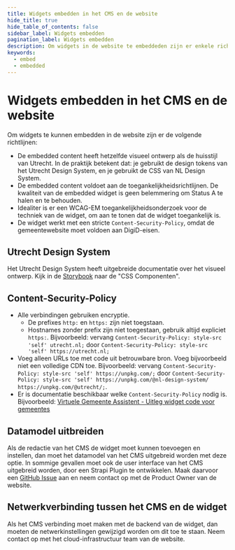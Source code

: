 ```yaml
---
title: Widgets embedden in het CMS en de website
hide_title: true
hide_table_of_contents: false
sidebar_label: Widgets embedden
pagination_label: Widgets embedden
description: Om widgets in de website te embeddeden zijn er enkele richtlijnen.
keywords:
  - embed
  - embedded
---
```


# Widgets embedden in het CMS en de website

Om widgets te kunnen embedden in de website zijn er de volgende richtlijnen:

- De embedded content heeft hetzelfde visueel ontwerp als de huisstijl van Utrecht. In de praktijk betekent dat: je gebruikt de design tokens van het Utrecht Design System, en je gebruikt de CSS van NL Design System.
- De embedded content voldoet aan de toegankelijkheidsrichtlijnen. De kwaliteit van de embedded widget is geen belemmering om Status A te halen en te behouden.
- Idealiter is er een WCAG-EM toegankelijkheidsonderzoek voor de techniek van de widget, om aan te tonen dat de widget toegankelijk is.
- De widget werkt met een stricte `Content-Security-Policy`, omdat de gemeentewebsite moet voldoen aan DigiD-eisen.

## Utrecht Design System

Het Utrecht Design System heeft uitgebreide documentatie over het visueel ontwerp. Kijk in de [Storybook](https://nl-design-system.github.io/utrecht/storybook/) naar de "CSS Componenten".

## Content-Security-Policy

- Alle verbindingen gebruiken encryptie.
  - De prefixes `http:` en `https:` zijn niet toegstaan.
  - Hostnames zonder prefix zijn niet toegestaan, gebruik altijd expliciet `https:`. Bijvoorbeeld: vervang `Content-Security-Policy: style-src 'self' utrecht.nl;` door `Content-Security-Policy: style-src 'self' https://utrecht.nl;`
- Voeg alleen URLs toe met code uit betrouwbare bron. Voeg bijvoorbeeld niet een volledige CDN toe. Bijvoorbeeld: vervang `Content-Security-Policy: style-src 'self' https://unpkg.com/;` door `Content-Security-Policy: style-src 'self' https://unpkg.com/@nl-design-system/ https://unpkg.com/@utrecht/;`.
- Er is documentatie beschikbaar welke `Content-Security-Policy` nodig is. Bijvoorbeeld: [Virtuele Gemeente Assistent - Uitleg widget code voor gemeentes](https://gitlab.com/virtuele-gemeente-assistent/gem/-/wikis/Uitleg-widget-code-voor-gemeentes#content-security-policy)

## Datamodel uitbreiden

Als de redactie van het CMS de widget moet kunnen toevoegen en instellen, dan moet het datamodel van het CMS uitgebreid worden met deze optie. In sommige gevallen moet ook de user interface van het CMS uitgebreid worden, door een Strapi Plugin te ontwikkelen. Maak daarvoor een [GitHub Issue](https://github.com/frameless/strapi) aan en neem contact op met de Product Owner van de website.

## Netwerkverbinding tussen het CMS en de widget

Als het CMS verbinding moet maken met de backend van de widget, dan moeten de netwerkinstellingen gewijzigd worden om dit toe te staan. Neem contact op met het cloud-infrastructuur team van de website.
